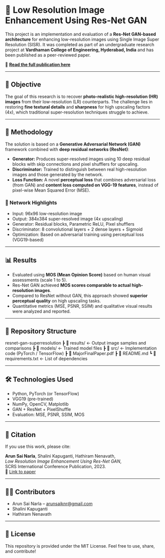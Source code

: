 # 📸 Low Resolution Image Enhancement Using Res-Net GAN

This project is an implementation and evaluation of a **Res-Net GAN-based architecture** for enhancing low-resolution images using Single Image Super Resolution (SISR). It was completed as part of an undergraduate research project at **Vardhaman College of Engineering, Hyderabad, India** and has been published as a peer-reviewed paper.

🔗 **[Read the full publication here](https://www.publications.scrs.in/chapter/978-81-955020-5-9/108)**

---

## 📌 Objective

The goal of this research is to recover **photo-realistic high-resolution (HR) images** from their low-resolution (LR) counterparts. The challenge lies in restoring **fine textural details** and **sharpness** for high upscaling factors (4x), which traditional super-resolution techniques struggle to achieve.

---

## 🧠 Methodology

The solution is based on a **Generative Adversarial Network (GAN)** framework combined with **deep residual networks (ResNet)**:

- **Generator:** Produces super-resolved images using 10 deep residual blocks with skip connections and pixel shufflers for upscaling.
- **Discriminator:** Trained to distinguish between real high-resolution images and those generated by the network.
- **Loss Function:** A novel **perceptual loss** that combines adversarial loss (from GAN) and **content loss computed on VGG-19 features**, instead of pixel-wise Mean Squared Error (MSE).

### 🧱 Network Highlights

- Input: 96x96 low-resolution image  
- Output: 384x384 super-resolved image (4x upscaling)
- Generator: Residual blocks, Parametric ReLU, Pixel shufflers  
- Discriminator: 8 convolutional layers + 2 dense layers + Sigmoid  
- Optimization: Based on adversarial training using perceptual loss (VGG19-based)

---

## 📊 Results

- Evaluated using **MOS (Mean Opinion Score)** based on human visual assessments (scale 1 to 5).
- Res-Net GAN achieved **MOS scores comparable to actual high-resolution images**.
- Compared to ResNet without GAN, this approach showed **superior perceptual quality** on high upscaling tasks.
- Quantitative metrics (MSE, PSNR, SSIM) and qualitative visual results were analyzed and reported.

---

## 📁 Repository Structure

resnet-gan-superresolution ┣ 📂 results/ ← Output image samples and comparisons ┣ 📂 models/ ← Trained model files  ┣ 📂 src/ ← Implementation code (PyTorch / TensorFlow) ┣ 📜 MajorFinalPaper.pdf ┣ 📜 README.md ┗ 📜 requirements.txt ← List of dependencies


---

## 🛠️ Technologies Used

- Python, PyTorch (or TensorFlow)
- VGG19 (pre-trained)
- NumPy, OpenCV, Matplotlib
- GAN + ResNet + PixelShuffle
- Evaluation: MSE, PSNR, SSIM, MOS

---

## 📣 Citation

If you use this work, please cite:

**Arun Sai Narla**, Shalini Kapuganti, Hathiram Nenavath,  
*Low Resolution Image Enhancement Using Res-Net GAN*,  
SCRS International Conference Publication, 2023.  
🔗 [Link to paper](https://www.publications.scrs.in/chapter/978-81-955020-5-9/108)

---

## 🧑‍💻 Contributors

- Arun Sai Narla – arunsaiknr@gmail.com  
- Shalini Kapuganti  
- Hathiram Nenavath  

---

## 📌 License

This repository is provided under the MIT License. Feel free to use, share, and contribute!




